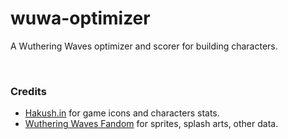 # wuwa-optimizer

A Wuthering Waves optimizer and scorer for building characters.

<br>

### Credits

- [Hakush.in](https://ww.hakush.in/) for game icons and characters stats.
- [Wuthering Waves Fandom](https://wutheringwaves.fandom.com/fr/wiki/Wiki_Wuthering_Waves) for sprites, splash arts, other data.
